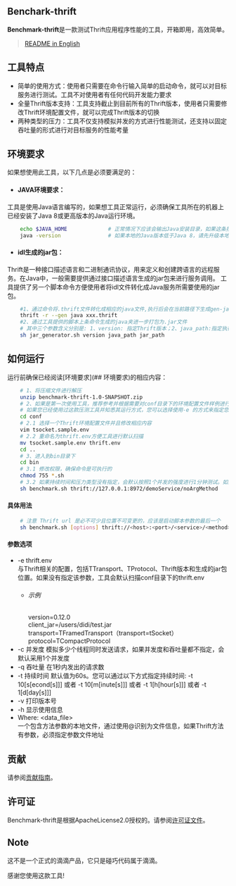 ## Benchark-thrift
**Benchmark-thrift**是一款测试Thrift应用程序性能的工具，开箱即用，高效简单。
> [README in English](README.md)

## 工具特点

 * 简单的使用方式：使用者只需要在命令行输入简单的启动命令，就可以对目标服务进行测试。工具不对使用者有任何代码开发能力要求 
 * 全量Thrift版本支持：工具支持截止到目前所有的Thrift版本，使用者只需要修改Thrift环境配置文件，就可以完成Thrift版本的切换  
 * 两种类型的压力：工具不仅支持模拟并发的方式进行性能测试，还支持以固定吞吐量的形式进行对目标服务的性能考量  

## 环境要求

如果想使用此工具，以下几点是必须要满足的：

 * #### JAVA环境要求：

工具是使用Java语言编写的，如果想工具正常运行，必须确保工具所在的机器上已经安装了Java 8或更高版本的Java运行环境。
```bash
    echo $JAVA_HOME             # 正常情况下应该会输出Java安装目录，如果这条指令失败了，您需要检查机器上是否安装了Java运行环境
    java -version               # 如果本地的Java版本低于Java 8，请先升级本地Java版本或者下载更高版本 https://www.oracle.com/technetwork/java/javase/downloads/index.html

```
* #### idl生成的jar包：

Thrift是一种接口描述语言和二进制通讯协议，用来定义和创建跨语言的远程服务。在Java中，一般需要提供通过接口描述语言生成的jar包来进行服务调用。
工具提供了另一个脚本命令方便使用者将idl文件转化成Java服务所需要使用的jar包。
```bash
    #1、通过命令将.thrift文件转化成相应的java文件,执行后会在当前路径下生成gen-java文件夹
    thrift -r --gen java xxx.thrift 
    #2、通过工具提供的脚本上条命令生成的java夹进一步打包为.jar文件
    # 其中三个参数含义分别是: 1、version: 指定Thrift版本；2、java_path:指定执行完上条命令所生成的java文件夹路径；3、jar_path:指定最终的jar包的位置和名称
    sh jar_generator.sh version java_path jar_path 
```      

## 如何运行

运行前确保已经阅读[环境要求](## 环境要求)的相应内容：

```bash
    # 1、将压缩文件进行解压
    unzip benchmark-thrift-1.0-SNAPSHOT.zip  
    # 2、如果是第一次使用工具，推荐参考并根据需要对conf目录下的环境配置文件样例进行修改。我们提供了两种示例，您可以根据实际情况进行调整。
    # 如果您已经使用过这款压测工具并知悉其运行方式，您可以选择使用-e 的方式来指定您想使用的环境配置文件
    cd conf
    # 2.1 选择一个Thrift环境配置文件并且修改相应内容
    vim tsocket.sample.env      
    # 2.2 重命名为thrift.env方便工具进行默认扫描
    mv tsocket.sample.env thrift.env 
    cd ..
    # 3、进入到bin目录下
    cd bin
    # 3.1 修改权限，确保命令是可执行的
    chmod 755 *.sh 
    # 3.2 如果持续时间和压力类型没有指定，会默认按照1个并发的强度进行1分钟测试。如果环境配置文件没有指定(-e filePath)，默认使用conf目录下的thrift.env作为环境配置。
    sh benchmark.sh thrift://127.0.0.1:8972/demoService/noArgMethod 
```

#### 具体用法
```bash
    # 注意 Thrift url 是必不可少且位置不可变更的，应该是启动脚本参数的最后一个
    sh benchmark.sh [options] thrift://<host>:<port>/<service>/<method>[?@<data_file>]
```

#### 参数选项
* -e thrift.env  
 与Thrift相关的配置，包括TTransport、TProtocol、Thrift版本和生成的jar包位置。如果没有指定该参数，工具会默认扫描conf目录下的thrift.env
    * ###### 示例 
        version=0.12.0  
        client_jar=/users/didi/test.jar  
        transport=TFramedTransport（transport=tSocket）  
        protocol=TCompactProtocol
* -c 并发度 模拟多少个线程同时发送请求，如果并发度和吞吐量都不指定，会默认采用1个并发度
* -q 吞吐量 在1秒内发出的请求数
* -t 持续时间 默认值为60s。您可以通过以下方式指定持续时间:
        -t 10[s[econd[s]]] 或者 -t 10[m[inute[s]]] 或者 -t 1[h[hour[s]]] 或者 -t 1[d[day[s]]]
* -v 打印版本号
* -h 显示使用信息
* Where: <data_file>   
一个包含方法参数的本地文件，通过使用@识别为文件信息，如果Thrift方法有参数，必须指定参数文件地址


## 贡献

请参阅[贡献指南](CONTRIBUTING.md)。

## 许可证

Benchmark-thrift是根据ApacheLicense2.0授权的。请参阅[许可证文件](LICENSE)。

## Note
这不是一个正式的滴滴产品，它只是碰巧代码属于滴滴。

感谢您使用这款工具!
